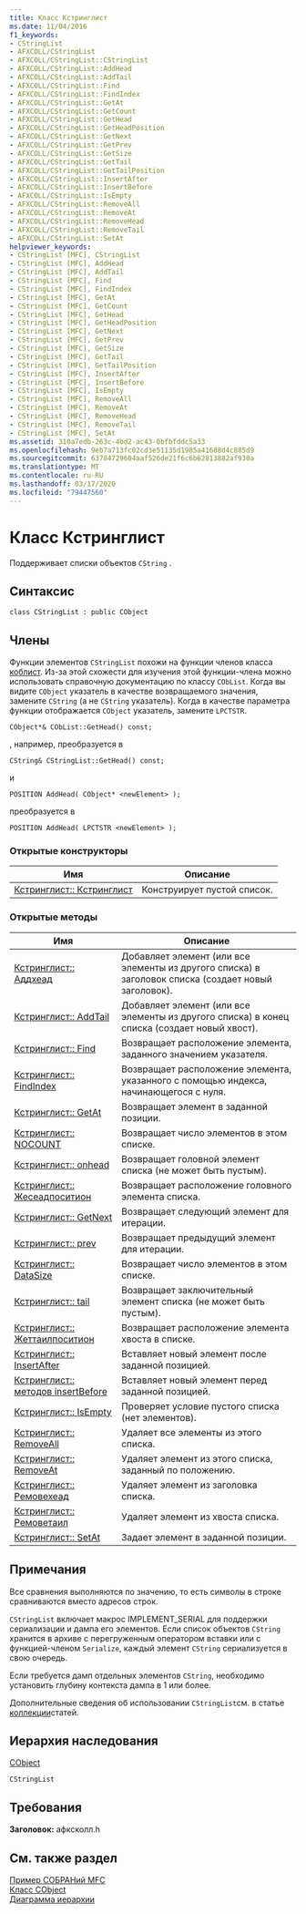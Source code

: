 ```yaml
---
title: Класс Кстринглист
ms.date: 11/04/2016
f1_keywords:
- CStringList
- AFXCOLL/CStringList
- AFXCOLL/CStringList::CStringList
- AFXCOLL/CStringList::AddHead
- AFXCOLL/CStringList::AddTail
- AFXCOLL/CStringList::Find
- AFXCOLL/CStringList::FindIndex
- AFXCOLL/CStringList::GetAt
- AFXCOLL/CStringList::GetCount
- AFXCOLL/CStringList::GetHead
- AFXCOLL/CStringList::GetHeadPosition
- AFXCOLL/CStringList::GetNext
- AFXCOLL/CStringList::GetPrev
- AFXCOLL/CStringList::GetSize
- AFXCOLL/CStringList::GetTail
- AFXCOLL/CStringList::GetTailPosition
- AFXCOLL/CStringList::InsertAfter
- AFXCOLL/CStringList::InsertBefore
- AFXCOLL/CStringList::IsEmpty
- AFXCOLL/CStringList::RemoveAll
- AFXCOLL/CStringList::RemoveAt
- AFXCOLL/CStringList::RemoveHead
- AFXCOLL/CStringList::RemoveTail
- AFXCOLL/CStringList::SetAt
helpviewer_keywords:
- CStringList [MFC], CStringList
- CStringList [MFC], AddHead
- CStringList [MFC], AddTail
- CStringList [MFC], Find
- CStringList [MFC], FindIndex
- CStringList [MFC], GetAt
- CStringList [MFC], GetCount
- CStringList [MFC], GetHead
- CStringList [MFC], GetHeadPosition
- CStringList [MFC], GetNext
- CStringList [MFC], GetPrev
- CStringList [MFC], GetSize
- CStringList [MFC], GetTail
- CStringList [MFC], GetTailPosition
- CStringList [MFC], InsertAfter
- CStringList [MFC], InsertBefore
- CStringList [MFC], IsEmpty
- CStringList [MFC], RemoveAll
- CStringList [MFC], RemoveAt
- CStringList [MFC], RemoveHead
- CStringList [MFC], RemoveTail
- CStringList [MFC], SetAt
ms.assetid: 310a7edb-263c-4bd2-ac43-0bfbfddc5a33
ms.openlocfilehash: 9eb7a713fc02cd3e51135d1985a41688d4c885d9
ms.sourcegitcommit: 63784729604aaf526de21f6c6b62813882af930a
ms.translationtype: MT
ms.contentlocale: ru-RU
ms.lasthandoff: 03/17/2020
ms.locfileid: "79447560"
---
```

# <a name="cstringlist-class"></a>Класс Кстринглист

Поддерживает списки объектов `CString` .

## <a name="syntax"></a>Синтаксис

```
class CStringList : public CObject
```

## <a name="members"></a>Члены

Функции элементов `CStringList` похожи на функции членов класса [коблист](../../mfc/reference/coblist-class.md). Из-за этой схожести для изучения этой функции-члена можно использовать справочную документацию по классу `CObList`. Когда вы видите `CObject` указатель в качестве возвращаемого значения, замените `CString` (а не `CString` указатель). Когда в качестве параметра функции отображается `CObject` указатель, замените `LPCTSTR`.

`CObject*& CObList::GetHead() const;`

, например, преобразуется в

`CString& CStringList::GetHead() const;`

и

`POSITION AddHead( CObject* <newElement> );`

преобразуется в

`POSITION AddHead( LPCTSTR <newElement> );`

### <a name="public-constructors"></a>Открытые конструкторы

|Имя|Описание|
|----------|-----------------|
|[Кстринглист:: Кстринглист](../../mfc/reference/coblist-class.md#coblist)|Конструирует пустой список.|

### <a name="public-methods"></a>Открытые методы

|Имя|Описание|
|----------|-----------------|
|[Кстринглист:: Аддхеад](../../mfc/reference/coblist-class.md#addhead)|Добавляет элемент (или все элементы из другого списка) в заголовок списка (создает новый заголовок).|
|[Кстринглист:: AddTail](../../mfc/reference/coblist-class.md#addtail)|Добавляет элемент (или все элементы из другого списка) в конец списка (создает новый хвост).|
|[Кстринглист:: Find](../../mfc/reference/coblist-class.md#find)|Возвращает расположение элемента, заданного значением указателя.|
|[Кстринглист:: FindIndex](../../mfc/reference/coblist-class.md#findindex)|Возвращает расположение элемента, указанного с помощью индекса, начинающегося с нуля.|
|[Кстринглист:: GetAt](../../mfc/reference/coblist-class.md#getat)|Возвращает элемент в заданной позиции.|
|[Кстринглист:: NOCOUNT](../../mfc/reference/coblist-class.md#getcount)|Возвращает число элементов в этом списке.|
|[Кстринглист:: onhead](../../mfc/reference/coblist-class.md#gethead)|Возвращает головной элемент списка (не может быть пустым).|
|[Кстринглист:: Жесеадпоситион](../../mfc/reference/coblist-class.md#getheadposition)|Возвращает расположение головного элемента списка.|
|[Кстринглист:: GetNext](../../mfc/reference/coblist-class.md#getnext)|Возвращает следующий элемент для итерации.|
|[Кстринглист:: prev](../../mfc/reference/coblist-class.md#getprev)|Возвращает предыдущий элемент для итерации.|
|[Кстринглист:: DataSize](../../mfc/reference/coblist-class.md#getsize)|Возвращает число элементов в этом списке.|
|[Кстринглист:: tail](../../mfc/reference/coblist-class.md#gettail)|Возвращает заключительный элемент списка (не может быть пустым).|
|[Кстринглист:: Жеттаилпоситион](../../mfc/reference/coblist-class.md#gettailposition)|Возвращает расположение элемента хвоста в списке.|
|[Кстринглист:: InsertAfter](../../mfc/reference/coblist-class.md#insertafter)|Вставляет новый элемент после заданной позицией.|
|[Кстринглист:: методов insertBefore](../../mfc/reference/coblist-class.md#insertbefore)|Вставляет новый элемент перед заданной позицией.|
|[Кстринглист:: IsEmpty](../../mfc/reference/coblist-class.md#isempty)|Проверяет условие пустого списка (нет элементов).|
|[Кстринглист:: RemoveAll](../../mfc/reference/coblist-class.md#removeall)|Удаляет все элементы из этого списка.|
|[Кстринглист:: RemoveAt](../../mfc/reference/coblist-class.md#removeat)|Удаляет элемент из этого списка, заданный по положению.|
|[Кстринглист:: Ремовехеад](../../mfc/reference/coblist-class.md#removehead)|Удаляет элемент из заголовка списка.|
|[Кстринглист:: Ремоветаил](../../mfc/reference/coblist-class.md#removetail)|Удаляет элемент из хвоста списка.|
|[Кстринглист:: SetAt](../../mfc/reference/coblist-class.md#setat)|Задает элемент в заданной позиции.|

## <a name="remarks"></a>Примечания

Все сравнения выполняются по значению, то есть символы в строке сравниваются вместо адресов строк.

`CStringList` включает макрос IMPLEMENT_SERIAL для поддержки сериализации и дампа его элементов. Если список объектов `CString` хранится в архиве с перегруженным оператором вставки или с функцией-членом `Serialize`, каждый элемент `CString` сериализуется в свою очередь.

Если требуется дамп отдельных элементов `CString`, необходимо установить глубину контекста дампа в 1 или более.

Дополнительные сведения об использовании `CStringList`см. в статье [коллекции](../../mfc/collections.md)статей.

## <a name="inheritance-hierarchy"></a>Иерархия наследования

[CObject](../../mfc/reference/cobject-class.md)

`CStringList`

## <a name="requirements"></a>Требования

**Заголовок:** афксколл.h

## <a name="see-also"></a>См. также раздел

[Пример СОБРАНий MFC](../../overview/visual-cpp-samples.md)<br/>
[Класс CObject](../../mfc/reference/cobject-class.md)<br/>
[Диаграмма иерархии](../../mfc/hierarchy-chart.md)
